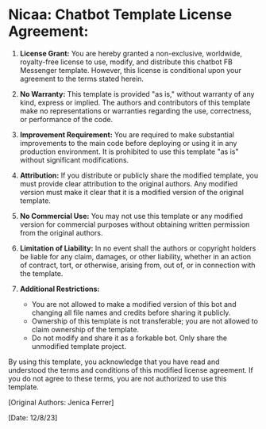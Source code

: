 # Nicaa: Chatbot Template License Agreement:

1. **License Grant:**
   You are hereby granted a non-exclusive, worldwide, royalty-free license to use, modify, and distribute this chatbot FB Messenger template. However, this license is conditional upon your agreement to the terms stated herein.

2. **No Warranty:**
   This template is provided "as is," without warranty of any kind, express or implied. The authors and contributors of this template make no representations or warranties regarding the use, correctness, or performance of the code.

3. **Improvement Requirement:**
   You are required to make substantial improvements to the main code before deploying or using it in any production environment. It is prohibited to use this template "as is" without significant modifications.

4. **Attribution:**
   If you distribute or publicly share the modified template, you must provide clear attribution to the original authors. Any modified version must make it clear that it is a modified version of the original template.

5. **No Commercial Use:**
   You may not use this template or any modified version for commercial purposes without obtaining written permission from the original authors.

6. **Limitation of Liability:**
   In no event shall the authors or copyright holders be liable for any claim, damages, or other liability, whether in an action of contract, tort, or otherwise, arising from, out of, or in connection with the template.

7. **Additional Restrictions:**
   - You are not allowed to make a modified version of this bot and changing all file names and credits before sharing it publicly.
   - Ownership of this template is not transferable; you are not allowed to claim ownership of the template.
   - Do not modify and share it as a forkable bot. Only share the unmodified template project.

By using this template, you acknowledge that you have read and understood the terms and conditions of this modified license agreement. If you do not agree to these terms, you are not authorized to use this template.

[Original Authors: Jenica Ferrer]

[Date: 12/8/23]